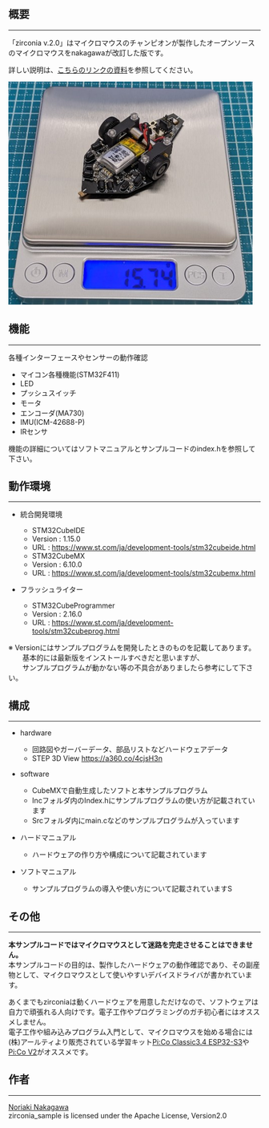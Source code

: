 
## 概要
___

「zirconia v.2.0」はマイクロマウスのチャンピオンが製作したオープンソースのマイクロマウスをnakagawaが改訂した版です。
 
詳しい説明は、[こちらのリンクの資料](https://docs.google.com/presentation/d/1BjXeR3dtw2jEZHByvPkCKbgB9d2WKhvbEWPhUpI-utg/edit?usp=sharing)を参照してください。
  
![zirconia v.2.0](zirconia_v.2.0.jpg)

## 機能
___
 
各種インターフェースやセンサーの動作確認  

- マイコン各種機能(STM32F411)
- LED
- プッシュスイッチ
- モータ
- エンコーダ(MA730)
- IMU(ICM-42688-P)
- IRセンサ
  
機能の詳細についてはソフトマニュアルとサンプルコードのindex.hを参照して下さい。
 
## 動作環境
___
 
- 統合開発環境
    - STM32CubeIDE
    - Version :  1.15.0
    - URL : https://www.st.com/ja/development-tools/stm32cubeide.html
    - STM32CubeMX
    - Version :  6.10.0
    - URL : https://www.st.com/ja/development-tools/stm32cubemx.html    

- フラッシュライター
	- STM32CubeProgrammer
	- Version : 2.16.0
 	- URL : https://www.st.com/ja/development-tools/stm32cubeprog.html

※ Versionにはサンプルプログラムを開発したときのものを記載してあります。  
　　基本的には最新版をインストールすべきだと思いますが、  
　　サンプルプログラムが動かない等の不具合がありましたら参考にして下さい。

## 構成
___
 
- hardware
    - 回路図やガーバーデータ、部品リストなどハードウェアデータ
    - STEP 3D View https://a360.co/4cjsH3n
    
- software
    - CubeMXで自動生成したソフトと本サンプルプログラム
    - Incフォルダ内のIndex.hにサンプルプログラムの使い方が記載されています
    - Srcフォルダ内にmain.cなどのサンプルプログラムが入っています
- ハードマニュアル
    - ハードウェアの作り方や構成について記載されています
- ソフトマニュアル
    - サンプルプログラムの導入や使い方について記載されていますS
 
## その他
 ___

__本サンプルコードではマイクロマウスとして迷路を完走させることはできません。__  
本サンプルコードの目的は、製作したハードウェアの動作確認であり、その副産物として、マイクロマウスとして使いやすいデバイスドライバが書かれています。  
  
あくまでもzirconiaは動くハードウェアを用意しただけなので、ソフトウェアは自力で頑張れる人向けです。電子工作やプログラミングのガチ初心者にはオススメしません。  
電子工作や組み込みプログラム入門として、マイクロマウスを始める場合には(株)アールティより販売されている学習キット[Pi:Co Classic3.4 ESP32-S3](https://rt-net.jp/products/pico-classic3-esp32)や[Pi:Co V2](https://rt-net.jp/products/pico-v2)がオススメです。
 
## 作者
___
 
[Noriaki Nakagawa](https://github.com/noriakinakagawa)  
zirconia_sample is licensed under the Apache License, Version2.0
 